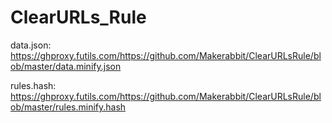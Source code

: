 # ClearURLs_Rule
data.json:
https://ghproxy.futils.com/https://github.com/Makerabbit/ClearURLsRule/blob/master/data.minify.json


rules.hash:
https://ghproxy.futils.com/https://github.com/Makerabbit/ClearURLsRule/blob/master/rules.minify.hash